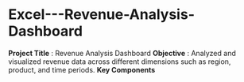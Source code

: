 # Excel---Revenue-Analysis-Dashboard
**Project Title** : Revenue Analysis Dashboard
**Objective** : Analyzed and visualized revenue data across different dimensions such as region, product, and time periods.
**Key Components** 
